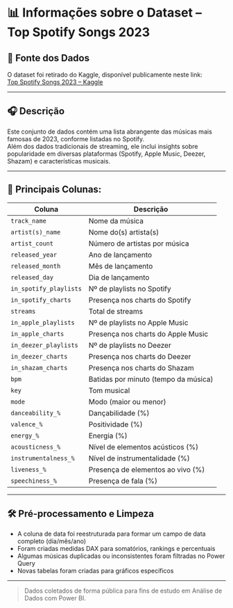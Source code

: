 # 📊 Informações sobre o Dataset – Top Spotify Songs 2023

## 🔗 Fonte dos Dados
O dataset foi retirado do Kaggle, disponível publicamente neste link:  
[Top Spotify Songs 2023 – Kaggle](https://www.kaggle.com/datasets/nelgiriyewithana/top-spotify-songs-2023)

---

## 🎧 Descrição
Este conjunto de dados contém uma lista abrangente das músicas mais famosas de 2023, conforme listadas no Spotify.  
Além dos dados tradicionais de streaming, ele inclui insights sobre popularidade em diversas plataformas (Spotify, Apple Music, Deezer, Shazam) e características musicais.

---

## 🧾 Principais Colunas:

| Coluna                | Descrição |
|-----------------------|-----------|
| `track_name`          | Nome da música |
| `artist(s)_name`      | Nome do(s) artista(s) |
| `artist_count`        | Número de artistas por música |
| `released_year`       | Ano de lançamento |
| `released_month`      | Mês de lançamento |
| `released_day`        | Dia de lançamento |
| `in_spotify_playlists`| Nº de playlists no Spotify |
| `in_spotify_charts`   | Presença nos charts do Spotify |
| `streams`             | Total de streams |
| `in_apple_playlists`  | Nº de playlists no Apple Music |
| `in_apple_charts`     | Presença nos charts do Apple Music |
| `in_deezer_playlists` | Nº de playlists no Deezer |
| `in_deezer_charts`    | Presença nos charts do Deezer |
| `in_shazam_charts`    | Presença nos charts do Shazam |
| `bpm`                 | Batidas por minuto (tempo da música) |
| `key`                 | Tom musical |
| `mode`                | Modo (maior ou menor) |
| `danceability_%`      | Dançabilidade (%) |
| `valence_%`           | Positividade (%) |
| `energy_%`            | Energia (%) |
| `acousticness_%`      | Nível de elementos acústicos (%) |
| `instrumentalness_%`  | Nível de instrumentalidade (%) |
| `liveness_%`          | Presença de elementos ao vivo (%) |
| `speechiness_%`       | Presença de fala (%) |

---

## 🛠️ Pré-processamento e Limpeza
- A coluna de data foi reestruturada para formar um campo de data completo (dia/mês/ano)
- Foram criadas medidas DAX para somatórios, rankings e percentuais
- Algumas músicas duplicadas ou inconsistentes foram filtradas no Power Query
- Novas tabelas foram criadas para gráficos específicos


---

> Dados coletados de forma pública para fins de estudo em Análise de Dados com Power BI.
